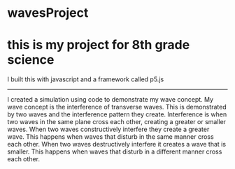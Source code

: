 # wavesProject

this is my project for 8th grade science 
=========================================

I built this with javascript and a framework called p5.js 

----------------------------------------------------------------------------------------

I created a simulation using code to demonstrate my wave concept. My wave concept is
the interference of transverse waves. This is demonstrated by two waves and the 
interference pattern they create. Interference is when two waves in the same plane cross
each other, creating a greater or smaller waves. When two waves constructively interfere
they create a greater wave. This happens when waves that disturb in the same manner
cross each other. When two waves destructively interfere it creates a wave that is
smaller. This happens when waves that disturb in a different manner cross each other.

